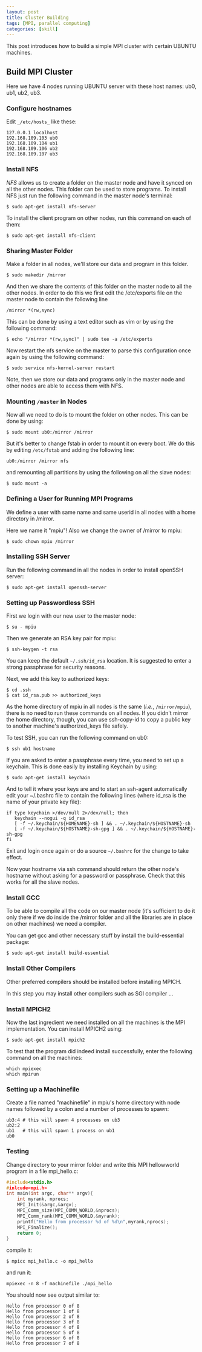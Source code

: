 ```yaml
---
layout: post
title: Cluster Building
tags: [MPI, parallel computing]
categories: [skill]
---
```


This post introduces how to build a simple MPI cluster with certain UBUNTU machines.


Build MPI Cluster
-----------------


Here we have 4 nodes running UBUNTU server with these host names: ub0, ub1, ub2, ub3.

### Configure hostnames

Edit `_/etc/hosts_` like these:

```shell
127.0.0.1 localhost
192.168.109.103 ub0
192.168.109.104 ub1
192.168.109.106 ub2
192.168.109.107 ub3
```

### Install NFS

*NFS* allows us to create a folder on the master node and have it synced on all the other nodes. This folder can be used to store programs. To install NFS just run the following command in the master node's terminal:

```shell
$ sudo apt-get install nfs-server
```

To install the client program on other nodes, run this command on each of them:

```shell
$ sudo apt-get install nfs-client
```

### Sharing Master Folder

Make a folder in all nodes, we'll store our data and program in this folder.

```shell
$ sudo makedir /mirror
```

And then we share the contents of this folder on the master node to all the other nodes. In order to do this we first edit the /etc/exports file on the master node to contain the following line

```shell
/mirror *(rw,sync)
```

This can be done by using a text editor such as vim or by using the following command:

```shell
$ echo "/mirror *(rw,sync)" | sudo tee -a /etc/exports
```

Now restart the nfs service on the master to parse this configuration once again by using the following command:

```shell
$ sudo service nfs-kernel-server restart
```

Note, then we store our data and programs only in the master node and other nodes are able to access them with NFS.

### Mounting `/master` in Nodes

Now all we need to do is to mount the folder on other nodes. This can be done by using:
	
```shell
$ sudo mount ub0:/mirror /mirror
```

But it's better to change fstab in order to mount it on every boot. We do this by editing `/etc/fstab` and adding the following line:

```
ub0:/mirror /mirror nfs
```

and remounting all partitions by using the following on all the slave nodes:

```shell
$ sudo mount -a
```

### Defining a User for Running MPI Programs

We define a user with same name and same userid in all nodes with a home directory in /mirror.

Here we name it "mpiu"! Also we change the owner of /mirror to mpiu:

```shell
$ sudo chown mpiu /mirror
```

### Installing SSH Server

Run the following command in all the nodes in order to install openSSH server:

```shell
$ sudo apt-get install openssh-server
```

### Setting up Passwordless SSH 

First we login with our new user to the master node:

```shell
$ su - mpiu
```

Then we generate an RSA key pair for mpiu:

```shell
$ ssh-keygen -t rsa
```

You can keep the default `~/.ssh/id_rsa` location. It is suggested to enter a strong passphrase for security reasons. 

Next, we add this key to authorized keys:

```shell
$ cd .ssh
$ cat id_rsa.pub >> authorized_keys
```

As the home directory of mpiu in all nodes is the same (_i.e._, `/mirror/mpiu`), there is no need to run these commands on all nodes. If you didn't mirror the home directory, though, you can use ssh-copy-id <hostname> to copy a public key to another machine's authorized_keys file safely.

To test SSH, you can run the following command on ub0:

```shell
$ ssh ub1 hostname
```

If you are asked to enter a passphrase every time, you need to set up a keychain. This is done easily by installing Keychain by using:

```shell
$ sudo apt-get install keychain
```

And to tell it where your keys are and to start an ssh-agent automatically edit your ~/.bashrc file to contain the following lines (where id_rsa is the name of your private key file):

```shell
if type keychain >/dev/null 2>/dev/null; then
   keychain --nogui -q id_rsa
   [ -f ~/.keychain/${HOMENAME}-sh ] && . ~/.keychain/${HOSTNAME}-sh
   [ -f ~/.keychain/${HOSTNAME}-sh-gpg ] && . ~/.keychain/${HOSTNAME}-sh-gpg
fi
```

Exit and login once again or do a source `~/.bashrc` for the change to take effect.

Now your hostname via ssh command should return the other node's hostname without asking for a password or passphrase. Check that this works for all the slave nodes.

### Install GCC

To be able to compile all the code on our master node (it's sufficient to do it only there if we do inside the /mirror folder and all the libraries are in place on other machines) we need a compiler.

You can get gcc and other necessary stuff by install the build-essential package:

```shell
$ sudo apt-get install build-essential
```

### Install Other Compilers

Other preferred compilers should be installed before installing MPICH.

In this step you may install other compilers such as SGI compiler ...

### Install MPICH2

Now the last ingredient we need installed on all the machines is the MPI implementation. You can install MPICH2 using:

```shell
$ sudo apt-get install mpich2
```

To test that the program did indeed install successfully, enter the following command on all the machines:

```shell
which mpiexec
which mpirun
```

### Setting up a Machinefile

Create a file named "machinefile" in mpiu's home directory with node names followed by a colon and a number of processes to spawn:

```
ub3:4 # this will spawn 4 processes on ub3
ub2:2
ub1   # this will spawn 1 process on ub1
ub0 
```

### Testing

Change directory to your  mirror folder and write this MPI hellowworld program in a file mpi_hello.c:

```c
#include<stdio.h>
#inlcude<mpi.h>
int main(int argc, char** argv){
    int myrank, nprocs;
    MPI_Init(&argc,&argv);
    MPI_Comm_size(MPI_COMM_WORLD,&nprocs);
    MPI_Comm_rank(MPI_COMM_WORLD,&myrank);
    printf("Hello from processor %d of %d\n",myrank,nprocs);
    MPI_Finalize();
    return 0;
}
```



compile it:

```shell
$ mpicc mpi_hello.c -o mpi_hello
```

and run it:

```shell
mpiexec -n 8 -f machinefile ./mpi_hello
```

You should now see output similar to:

```
Hello from processor 0 of 8
Hello from processor 1 of 8
Hello from processor 2 of 8
Hello from processor 3 of 8
Hello from processor 4 of 8
Hello from processor 5 of 8
Hello from processor 6 of 8
Hello from processor 7 of 8
```


